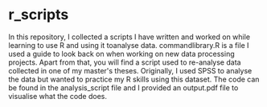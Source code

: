 # r_scripts
In this repository, I collected a scripts I have written and worked on while learning to use R and using it toanalyse data. commandlibrary.R is a file I used a guide to look back on when working on new data processing projects. Apart from that, you will find a script used to re-analyse data collected in one of my master's theses. Originally, I used SPSS to analyse the data but wanted to practice my R skills using this dataset. The code can be found in the analysis_script file and I provided an output.pdf file to visualise what the code does.
